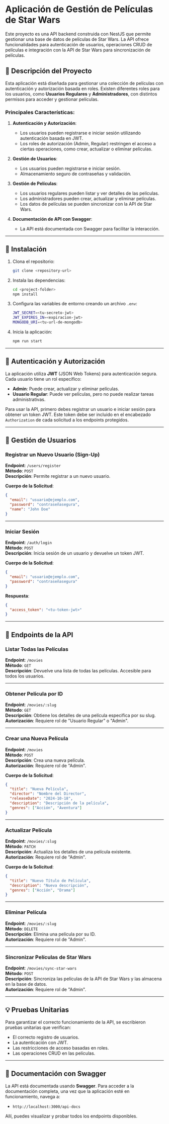 # Aplicación de Gestión de Películas de Star Wars

Este proyecto es una API backend construida con NestJS que permite gestionar una base de datos de películas de Star Wars. La API ofrece funcionalidades para autenticación de usuarios, operaciones CRUD de películas e integración con la API de Star Wars para sincronización de películas.

## 👀 Descripción del Proyecto

Esta aplicación está diseñada para gestionar una colección de películas con autenticación y autorización basada en roles. Existen diferentes roles para los usuarios, como **Usuarios Regulares** y **Administradores**, con distintos permisos para acceder y gestionar películas.

### Principales Características:

1. **Autenticación y Autorización**: 
   - Los usuarios pueden registrarse e iniciar sesión utilizando autenticación basada en JWT.
   - Los roles de autorización (Admin, Regular) restringen el acceso a ciertas operaciones, como crear, actualizar o eliminar películas.
  
2. **Gestión de Usuarios**:
   - Los usuarios pueden registrarse e iniciar sesión.
   - Almacenamiento seguro de contraseñas y validación.

3. **Gestión de Películas**:
   - Los usuarios regulares pueden listar y ver detalles de las películas.
   - Los administradores pueden crear, actualizar y eliminar películas.
   - Los datos de películas se pueden sincronizar con la API de Star Wars.

4. **Documentación de API con Swagger**: 
   - La API está documentada con Swagger para facilitar la interacción.

---

## 🚀 Instalación

1. Clona el repositorio:

   ```bash
   git clone <repository-url>
   ```

2. Instala las dependencias:

   ```bash
   cd <project-folder>
   npm install
   ```

3. Configura las variables de entorno creando un archivo `.env`:

   ```bash
   JWT_SECRET=<tu-secreto-jwt>
   JWT_EXPIRES_IN=<expiracion-jwt>
   MONGODB_URI=<tu-url-de-mongodb>
   ```

4. Inicia la aplicación:

   ```bash
   npm run start
   ```

---

## 🔑 Autenticación y Autorización

La aplicación utiliza **JWT** (JSON Web Tokens) para autenticación segura. Cada usuario tiene un rol específico:

- **Admin**: Puede crear, actualizar y eliminar películas.
- **Usuario Regular**: Puede ver películas, pero no puede realizar tareas administrativas.

Para usar la API, primero debes registrar un usuario e iniciar sesión para obtener un token JWT. Este token debe ser incluido en el encabezado `Authorization` de cada solicitud a los endpoints protegidos.

---

## 👥 Gestión de Usuarios

### Registrar un Nuevo Usuario (Sign-Up)

**Endpoint**: `/users/register`  
**Método**: `POST`  
**Descripción**: Permite registrar a un nuevo usuario.

**Cuerpo de la Solicitud**:
```json
{
  "email": "usuario@ejemplo.com",
  "password": "contraseñasegura",
  "name": "John Doe"
}
```

---

### Iniciar Sesión

**Endpoint**: `/auth/login`  
**Método**: `POST`  
**Descripción**: Inicia sesión de un usuario y devuelve un token JWT.

**Cuerpo de la Solicitud**:
```json
{
  "email": "usuario@ejemplo.com",
  "password": "contraseñasegura"
}
```

**Respuesta**:
```json
{
  "access_token": "<tu-token-jwt>"
}
```

---

## 🤖 Endpoints de la API

### Listar Todas las Películas

**Endpoint**: `/movies`  
**Método**: `GET`  
**Descripción**: Devuelve una lista de todas las películas. Accesible para todos los usuarios.

---

### Obtener Película por ID

**Endpoint**: `/movies/:slug`  
**Método**: `GET`  
**Descripción**: Obtiene los detalles de una película específica por su slug.  
**Autorización**: Requiere rol de "Usuario Regular" o "Admin".

---

### Crear una Nueva Película

**Endpoint**: `/movies`  
**Método**: `POST`  
**Descripción**: Crea una nueva película.  
**Autorización**: Requiere rol de "Admin".

**Cuerpo de la Solicitud**:
```json
{
  "title": "Nueva Película",
  "director": "Nombre del Director",
  "releaseDate": "2024-10-18",
  "description": "Descripción de la película",
  "genres": ["Acción", "Aventura"]
}
```

---

### Actualizar Película

**Endpoint**: `/movies/:slug`  
**Método**: `PATCH`  
**Descripción**: Actualiza los detalles de una película existente.  
**Autorización**: Requiere rol de "Admin".

**Cuerpo de la Solicitud**:
```json
{
  "title": "Nuevo Título de Película",
  "description": "Nueva descripción",
  "genres": ["Acción", "Drama"]
}
```

---

### Eliminar Película

**Endpoint**: `/movies/:slug`  
**Método**: `DELETE`  
**Descripción**: Elimina una película por su ID.  
**Autorización**: Requiere rol de "Admin".

---

### Sincronizar Películas de Star Wars

**Endpoint**: `/movies/sync-star-wars`  
**Método**: `POST`  
**Descripción**: Sincroniza las películas de la API de Star Wars y las almacena en la base de datos.  
**Autorización**: Requiere rol de "Admin".

---

## 💡 Pruebas Unitarias

Para garantizar el correcto funcionamiento de la API, se escribieron pruebas unitarias que verifican:

- El correcto registro de usuarios.
- La autenticación con JWT.
- Las restricciones de acceso basadas en roles.
- Las operaciones CRUD en las películas.

---

## 🤝 Documentación con Swagger

La API está documentada usando **Swagger**. Para acceder a la documentación completa, una vez que la aplicación esté en funcionamiento, navega a:

- `http://localhost:3000/api-docs`

Allí, puedes visualizar y probar todos los endpoints disponibles.
